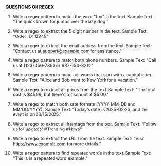 **QUESTIONS ON REGEX**

1) Write a regex pattern to match the word "fox" in the text.
Sample Text: "The quick brown fox jumps over the lazy dog."

2) Write a regex to extract the 5-digit number in the text.
Sample Text: "Order ID: 12345"

3) Write a regex to extract the email address from the text.
Sample Text: "Contact us at support@example.com for assistance."

4) Write a regex pattern to match both phone numbers.
Sample Text: "Call us at (123) 456-7890 or 987-654-3210."

5) Write a regex pattern to match all words that start with a capital letter.
Sample Text: "Alice and Bob went to New York for a vacation."

6) Write a regex to extract all prices from the text.
Sample Text: "The total cost is $45.99, but there's a discount of $5.00."

7) Write a regex to match both date formats (YYYY-MM-DD and MM/DD/YYYY).
Sample Text: "Today's date is 2025-02-25, and the event is on 03/15/2025."

8) Write a regex to extract all hashtags from the text.
Sample Text: "Follow us for updates! #Trending #News"

9) Write a regex to extract the URL from the text.
Sample Text: "Visit https://www.example.com for more details."

10) Write a regex pattern to find repeated words in the text.
Sample Text: "This is is a repeated word example."
